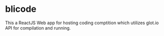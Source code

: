 # blicode

This a ReactJS Web app for hosting coding comptition which utilizes glot.io API for compilation and running. 
